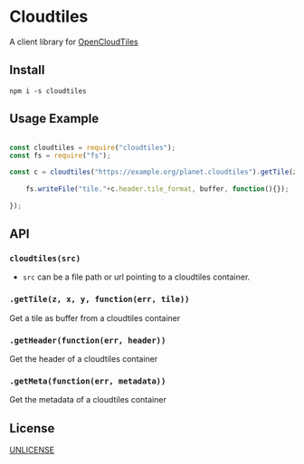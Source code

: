 # Cloudtiles

A client library for [OpenCloudTiles](https://github.com/OpenCloudTiles/opencloudtiles-tools)

## Install

`npm i -s cloudtiles`

## Usage Example

``` js

const cloudtiles = require("cloudtiles");
const fs = require("fs");

const c = cloudtiles("https://example.org/planet.cloudtiles").getTile(z,x,y, function(err, buffer){
	
	fs.writeFile("tile."+c.header.tile_format, buffer, function(){});
	
});

```

## API

### `cloudtiles(src)`

* `src` can be a file path or url pointing to a cloudtiles container.

### `.getTile(z, x, y, function(err, tile))`

Get a tile as buffer from a cloudtiles container

### `.getHeader(function(err, header))`

Get the header of a cloudtiles container

### `.getMeta(function(err, metadata))`

Get the metadata of a cloudtiles container


## License

[UNLICENSE](https://unlicense.org/)